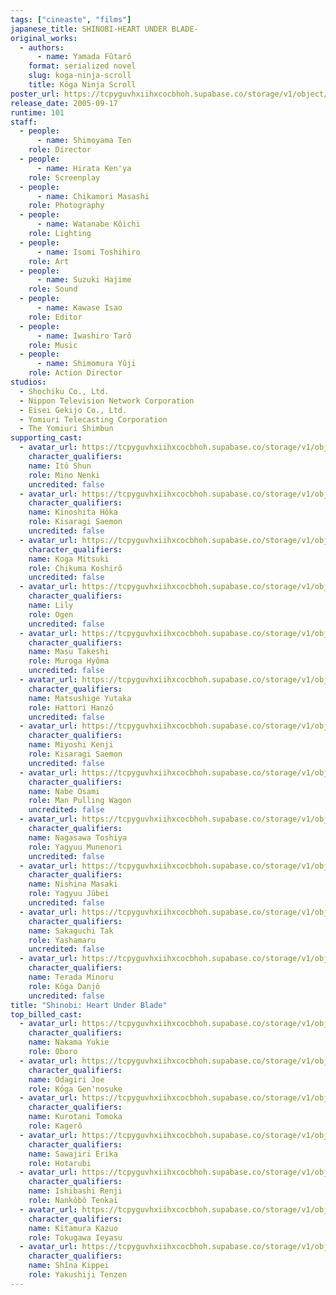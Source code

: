 ```yaml
---
tags: ["cineaste", "films"]
japanese_title: SHINOBI-HEART UNDER BLADE-
original_works:
  - authors:
      - name: Yamada Fûtarô
    format: serialized novel
    slug: koga-ninja-scroll
    title: Kōga Ninja Scroll
poster_url: https://tcpyguvhxiihxcocbhoh.supabase.co/storage/v1/object/public/godzilla-cineaste-public/content/films/shinobi-heart-under-blade-2005/posters/shinobi-heart-under-blade-2005.jpg
release_date: 2005-09-17
runtime: 101
staff:
  - people:
      - name: Shimoyama Ten
    role: Director
  - people:
      - name: Hirata Ken'ya
    role: Screenplay
  - people:
      - name: Chikamori Masashi
    role: Photography
  - people:
      - name: Watanabe Kôichi
    role: Lighting
  - people:
      - name: Isomi Toshihiro
    role: Art
  - people:
      - name: Suzuki Hajime
    role: Sound
  - people:
      - name: Kawase Isao
    role: Editor
  - people:
      - name: Iwashiro Tarô
    role: Music
  - people:
      - name: Shimomura Yûji
    role: Action Director
studios:
  - Shochiku Co., Ltd.
  - Nippon Television Network Corporation
  - Eisei Gekijo Co., Ltd.
  - Yomiuri Telecasting Corporation
  - The Yomiuri Shimbun
supporting_cast:
  - avatar_url: https://tcpyguvhxiihxcocbhoh.supabase.co/storage/v1/object/public/godzilla-cineaste-public/content/films/shinobi-heart-under-blade-2005/cast-avatars/shun-ito-0.jpg
    character_qualifiers:
    name: Itô Shun
    role: Mino Nenki
    uncredited: false
  - avatar_url: https://tcpyguvhxiihxcocbhoh.supabase.co/storage/v1/object/public/godzilla-cineaste-public/content/films/shinobi-heart-under-blade-2005/cast-avatars/hoka-kinoshita-0.jpg
    character_qualifiers:
    name: Kinoshita Hôka
    role: Kisaragi Saemon
    uncredited: false
  - avatar_url: https://tcpyguvhxiihxcocbhoh.supabase.co/storage/v1/object/public/godzilla-cineaste-public/content/films/shinobi-heart-under-blade-2005/cast-avatars/mitsuki-koga-0.jpg
    character_qualifiers:
    name: Koga Mitsuki
    role: Chikuma Koshirô
    uncredited: false
  - avatar_url: https://tcpyguvhxiihxcocbhoh.supabase.co/storage/v1/object/public/godzilla-cineaste-public/content/films/shinobi-heart-under-blade-2005/cast-avatars/lily-0.jpg
    character_qualifiers:
    name: Lily
    role: Ogen
    uncredited: false
  - avatar_url: https://tcpyguvhxiihxcocbhoh.supabase.co/storage/v1/object/public/godzilla-cineaste-public/content/films/shinobi-heart-under-blade-2005/cast-avatars/takeshi-masu-0.jpg
    character_qualifiers:
    name: Masu Takeshi
    role: Muroga Hyôma
    uncredited: false
  - avatar_url: https://tcpyguvhxiihxcocbhoh.supabase.co/storage/v1/object/public/godzilla-cineaste-public/content/films/shinobi-heart-under-blade-2005/cast-avatars/yutaka-matsushige-0.jpg
    character_qualifiers:
    name: Matsushige Yutaka
    role: Hattori Hanzô
    uncredited: false
  - avatar_url: https://tcpyguvhxiihxcocbhoh.supabase.co/storage/v1/object/public/godzilla-cineaste-public/content/films/shinobi-heart-under-blade-2005/cast-avatars/kenji-miyoshi-0.jpg
    character_qualifiers:
    name: Miyoshi Kenji
    role: Kisaragi Saemon
    uncredited: false
  - avatar_url: https://tcpyguvhxiihxcocbhoh.supabase.co/storage/v1/object/public/godzilla-cineaste-public/content/films/shinobi-heart-under-blade-2005/cast-avatars/osami-nabe-0.jpg
    character_qualifiers:
    name: Nabe Osami
    role: Man Pulling Wagon
    uncredited: false
  - avatar_url: https://tcpyguvhxiihxcocbhoh.supabase.co/storage/v1/object/public/godzilla-cineaste-public/content/films/shinobi-heart-under-blade-2005/cast-avatars/toshiya-nagasawa-0.jpg
    character_qualifiers:
    name: Nagasawa Toshiya
    role: Yagyuu Munenori
    uncredited: false
  - avatar_url: https://tcpyguvhxiihxcocbhoh.supabase.co/storage/v1/object/public/godzilla-cineaste-public/content/films/shinobi-heart-under-blade-2005/cast-avatars/masaki-nishina-0.jpg
    character_qualifiers:
    name: Nishina Masaki
    role: Yagyuu Jûbei
    uncredited: false
  - avatar_url: https://tcpyguvhxiihxcocbhoh.supabase.co/storage/v1/object/public/godzilla-cineaste-public/content/films/shinobi-heart-under-blade-2005/cast-avatars/tak-sakaguchi-0.jpg
    character_qualifiers:
    name: Sakaguchi Tak
    role: Yashamaru
    uncredited: false
  - avatar_url: https://tcpyguvhxiihxcocbhoh.supabase.co/storage/v1/object/public/godzilla-cineaste-public/content/films/shinobi-heart-under-blade-2005/cast-avatars/minoru-terada-0.jpg
    character_qualifiers:
    name: Terada Minoru
    role: Kôga Danjô
    uncredited: false
title: "Shinobi: Heart Under Blade"
top_billed_cast:
  - avatar_url: https://tcpyguvhxiihxcocbhoh.supabase.co/storage/v1/object/public/godzilla-cineaste-public/content/films/shinobi-heart-under-blade-2005/cast-avatars/yukie-nakama-0.jpg
    character_qualifiers:
    name: Nakama Yukie
    role: Oboro
  - avatar_url: https://tcpyguvhxiihxcocbhoh.supabase.co/storage/v1/object/public/godzilla-cineaste-public/content/films/shinobi-heart-under-blade-2005/cast-avatars/joe-odagiri-0.jpg
    character_qualifiers:
    name: Odagiri Joe
    role: Kôga Gen'nosuke
  - avatar_url: https://tcpyguvhxiihxcocbhoh.supabase.co/storage/v1/object/public/godzilla-cineaste-public/content/films/shinobi-heart-under-blade-2005/cast-avatars/tomoka-kurotani-0.jpg
    character_qualifiers:
    name: Kurotani Tomoka
    role: Kagerô
  - avatar_url: https://tcpyguvhxiihxcocbhoh.supabase.co/storage/v1/object/public/godzilla-cineaste-public/content/films/shinobi-heart-under-blade-2005/cast-avatars/erika-sawajiri-0.jpg
    character_qualifiers:
    name: Sawajiri Erika
    role: Hotarubi
  - avatar_url: https://tcpyguvhxiihxcocbhoh.supabase.co/storage/v1/object/public/godzilla-cineaste-public/content/films/shinobi-heart-under-blade-2005/cast-avatars/renji-ishibashi-0.jpg
    character_qualifiers:
    name: Ishibashi Renji
    role: Nankôbô Tenkai
  - avatar_url: https://tcpyguvhxiihxcocbhoh.supabase.co/storage/v1/object/public/godzilla-cineaste-public/content/films/shinobi-heart-under-blade-2005/cast-avatars/kazuo-kitamura-0.jpg
    character_qualifiers:
    name: Kitamura Kazuo
    role: Tokugawa Ieyasu
  - avatar_url: https://tcpyguvhxiihxcocbhoh.supabase.co/storage/v1/object/public/godzilla-cineaste-public/content/films/shinobi-heart-under-blade-2005/cast-avatars/kippei-shiina-0.jpg
    character_qualifiers:
    name: Shîna Kippei
    role: Yakushiji Tenzen
---
```

